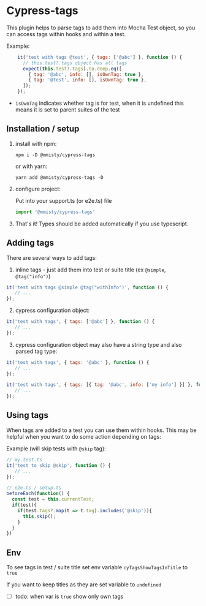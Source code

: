 # Cypress-tags

This plugin helps to parse tags to add them 
into Mocha Test object, so you can access
tags within hooks and within a test.

Example: 
```javascript
    it('test with tags @test', { tags: ['@abc'] }, function () {
      // this.test?.tags object has all tags
      expect(this.test?.tags).to.deep.eq([
        { tag: '@abc', info: [], isOwnTag: true },
        { tag: '@test', info: [], isOwnTag: true },
      ]);
    });
```

- `isOwnTag` indicates whether tag is for test, when it is undefined this means it is set to parent suites of the test

## Installation / setup

1. install with npm:
   ```shell
   npm i -D @mmisty/cypress-tags
   ```

   or with yarn:

   ```shell
   yarn add @mmisty/cypress-tags -D
   ```

2. configure project:

   Put into your support.ts (or e2e.ts) file
   ```javascript
   import '@mmisty/cypress-tags'
   ```
3. That's it! Types should be added automatically if you use typescript.


## Adding tags
There are several ways to add tags: 
 1. inline tags - just add them into test or suite title (ex `@simple`, `@tag("info")`)
   ```javascript
   it('test with tags @simple @tag("withInfo")', function () { 
      // ...
   });
   ```
 2. cypress configuration object:
   ```javascript
   it('test with tags', { tags: ['@abc'] }, function () { 
      // ...
   });
   ```
 3. cypress configuration object may also have a string type and also parsed tag type: 
   ```javascript
   it('test with tags', { tags: '@abc' }, function () {
      // ...
   });
   ```
   ```javascript
   it('test with tags', { tags: [{ tag: '@abc', info: ['my info'] }] }, function () {
      // ...
   });
   ```

## Using tags

When tags are added to a test you can use them within hooks.
This may be helpful when you want to do some action depending on tags: 

Example (will skip tests with `@skip` tag):

```javascript
// my.test.ts
it('test to skip @skip', function () {
   // ...
});

// e2e.ts / setup.ts
beforeEach(function() {
  const test = this.currentTest;
  if(test){
    if(test.tags?.map(t => t.tag).includes('@skip')){
      this.skip();
    }
  }
})

```

## Env

To see tags in test / suite title set env variable `cyTagsShowTagsInTitle` to `true`

If you want to keep titles as they are set variable to `undefined`

 - [ ] todo: when var is `true` show only own tags 
